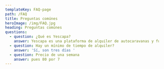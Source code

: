 ```yaml
---
templateKey: FAQ-page
path: /FAQ
title: Preguntas comúnes
heroImage: /img/FAQ.jpg
heading: Preguntas comúnes
questions:
  - question: ¿Qué es Yescapa?
    answer: Yescapa es una plataforma de alquiler de autocaravanas y furgonetas camper entre particulares
  - question: Hay un mínimo de tiempo de alquiler?
    answer: 'Sí, son tres días '
  - question: Precio de una semana
    answer: pues 80 por 7
---
```

